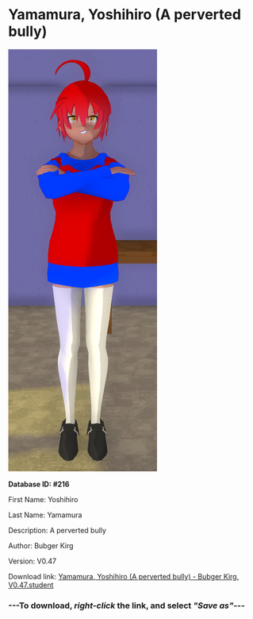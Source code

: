 # Yamamura, Yoshihiro (A perverted bully)

<img src="https://raw.githubusercontent.com/Arbiter1223/Daigaku-Gurashi-Custom-Students/master/Students/Files/Yamamura%2C%20Yoshihiro%20(A%20perverted%20bully).png" title="Yamamura, Yoshihiro (A perverted bully) - Bubger Kirg, V0.47">

**Database ID: #216**

First Name: Yoshihiro

Last Name: Yamamura

Description: A perverted bully

Author: Bubger Kirg

Version: V0.47

Download link: <a href="https://raw.githubusercontent.com/Arbiter1223/Daigaku-Gurashi-Custom-Students/master/Students/Files/Yamamura%2C%20Yoshihiro%20(A%20perverted%20bully)%20-%20Bubger%20Kirg%2C%20V0.47.student">Yamamura, Yoshihiro (A perverted bully) - Bubger Kirg, V0.47.student</a>

### ---**To download, _right-click_ the link, and select _"Save as"_**---
